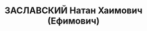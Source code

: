 ---
title: ЗАСЛАВСКИЙ Натан Хаимович (Ефимович)
description: "1895 р., м. Білозери Черкаського р-ну Київської обл., єврей, з службовців,\
  \ чл. ВКП(б), освіта вища, начальник сектору тресту \"Руда\" Кривбасу. \n  27.10.1937\
  \ р.звинувачений у належності до к/рев. організації, розстріляний 28.10.1937 р.\
  \ \n  Реабілітований 25.07.1957 р."
---